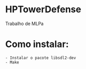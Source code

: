 # HPTowerDefense
Trabalho de MLPa

# Como instalar:

    - Instalar o pacote libsdl2-dev
    - Make
